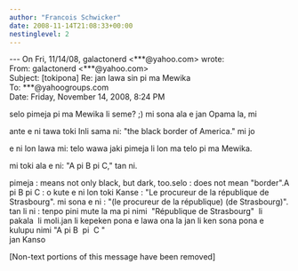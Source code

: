 ```yaml
---
author: "Francois Schwicker"
date: 2008-11-14T21:08:33+00:00
nestinglevel: 2
---
```

\--- On Fri, 11/14/08, galactonerd <\*\*\*@yahoo.com> wrote:  
From: galactonerd <\*\*\*@yahoo.com>  
Subject: \[tokipona\] Re: jan lawa sin pi ma Mewika  
To: \*\*\*@yahoogroups.com  
Date: Friday, November 14, 2008, 8:24 PM  
  
  
  
  
  
  
  
  
  
  
  
selo pimeja pi ma Mewika li seme? ;) mi sona ala e jan Opama la, mi  
  
ante e ni tawa toki Inli sama ni: "the black border of America." mi jo  
  
e ni lon lawa mi: telo wawa jaki pimeja li lon ma telo pi ma Mewika.  
  
mi toki ala e ni: "A pi B pi C," tan ni.  
  
pimeja : means not only black, but dark, too.selo : does not mean "border".A pi B pi C : o kute e ni lon toki Kanse : "Le procureur de la république de Strasbourg". mi sona e ni : "(le procureur de la république) (de Strasbourg)". tan li ni : tenpo pini mute la ma pi nimi  "République de Strasbourg"  li pakala  li moli.jan li kepeken pona e lawa ona la jan li ken sona pona e kulupu nimi "A pi B  pi  C "  
jan Kanso  
  
  
  
  
  
  
  
  
  
  
  
  
  
  
  
  
  
  
  
  
  
  
  
  
  
\[Non-text portions of this message have been removed\]